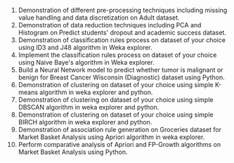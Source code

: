 1. Demonstration of different pre-processing techniques including missing value handling and data discretization on Adult dataset.
2. Demonstration of data reduction techniques including PCA and Histogram on Predict students' dropout and academic success dataset.
3. Demonstration of classification rules process on dataset of your choice using ID3 and J48 algorithm in Weka explorer.
4. Implement the classification rules process on dataset of your choice using Naive Baye's algorithm in Weka explorer.
5. Build a Neural Network model to predict whether tumor is malignant or benign for Breast Cancer Wisconsin (Diagnostic) dataset using Python.
6. Demonstration of clustering on dataset of your choice using simple K-means algorithm in weka explorer and python.
7. Demonstration of clustering on dataset of your choice using simple DBSCAN algorithm in weka explorer and python.
8. Demonstration of clustering on dataset of your choice using simple BIRCH algorithm in weka explorer and python.
9. Demonstration of association rule generation on Groceries dataset for Market Basket Analysis using Apriori algorithm in weka explorer.
10. Perform comparative analysis of Apriori and FP-Growth algorithms on Market Basket Analysis using Python.
